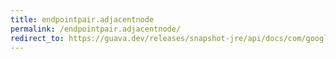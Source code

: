 ```yaml
---
title: endpointpair.adjacentnode
permalink: /endpointpair.adjacentnode/
redirect_to: https://guava.dev/releases/snapshot-jre/api/docs/com/google/common/graph/EndpointPair.html#adjacentNode-java.lang.Object-
---
```

